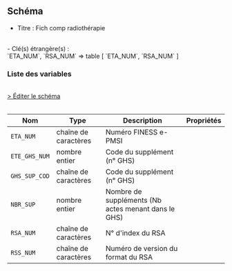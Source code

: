 ## Schéma

- Titre : Fich comp radiothérapie
<br />
- Clé(s) étrangère(s) : <br />
`ETA_NUM`, `RSA_NUM` => table <PreviewPage text="T_MCOaaB" link="/tables/T_MCOaaB" /> [ `ETA_NUM`, `RSA_NUM` ]<br />

### Liste des variables
<br />
<div>
    <a href="https://gitlab.com/healthdatahub/schema-snds/edit/master/schemas/PMSI/PMSI%20MCO/T_MCOaaZ.json"  
    arget="_blank" rel="noopener noreferrer">> Éditer le schéma</a>
    <OutboundLink />
</div>
<br />

Nom|Type|Description|Propriétés
-|-|-|-
`ETA_NUM`|chaîne de caractères|Numéro FINESS e-PMSI||
`ETE_GHS_NUM`|nombre entier|Code du supplément (n° GHS)||
`GHS_SUP_COD`|chaîne de caractères|Code du supplément (n° GHS)||
`NBR_SUP`|nombre entier|Nombre de suppléments (Nb actes menant dans le GHS)||
`RSA_NUM`|chaîne de caractères|N° d&#x27;index du RSA||
`RSS_NUM`|chaîne de caractères|Numéro de version du format du RSA||

